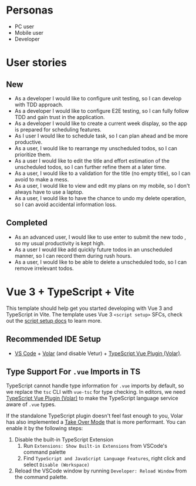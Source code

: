 # Personas

- PC user
- Mobile user
- Developer

# User stories

## New

- As a developer I would like to configure unit testing, so I can develop with TDD approach.
- As a developer I would like to configure E2E testing, so I can fully follow TDD and gain trust in the application.
- As a developer I would like to create a current week display, so the app is prepared for scheduling features.
- As I user I would like to schedule task, so I can plan ahead and be more productive.
- As a user, I would like to rearrange my unscheduled todos, so I can prioritize them.
- As a user I would like to edit the title and effort estimation of the unscheduled todos, so I can further refine them at a later time.
- As a user, I would like to a validation for the title (no empty title), so I can avoid to make a mess.
- As a user, I would like to view and edit my plans on my mobile, so I don't always have to use a laptop.
- As a user, I would like to have the chance to undo my delete operation, so I can avoid accidental information loss.

## Completed

- As an advanced user, I would like to use enter to submit the new todo
  , so my usual productivity is kept high.
- As a user I would like add quickly future todos in an unscheduled manner, so I can record them during rush hours.
- As a user, I would like to be able to delete a unscheduled todo, so I can remove irrelevant todos.

# Vue 3 + TypeScript + Vite

This template should help get you started developing with Vue 3 and TypeScript in Vite. The template uses Vue 3 `<script setup>` SFCs, check out the [script setup docs](https://v3.vuejs.org/api/sfc-script-setup.html#sfc-script-setup) to learn more.

## Recommended IDE Setup

- [VS Code](https://code.visualstudio.com/) + [Volar](https://marketplace.visualstudio.com/items?itemName=Vue.volar) (and disable Vetur) + [TypeScript Vue Plugin (Volar)](https://marketplace.visualstudio.com/items?itemName=Vue.vscode-typescript-vue-plugin).

## Type Support For `.vue` Imports in TS

TypeScript cannot handle type information for `.vue` imports by default, so we replace the `tsc` CLI with `vue-tsc` for type checking. In editors, we need [TypeScript Vue Plugin (Volar)](https://marketplace.visualstudio.com/items?itemName=Vue.vscode-typescript-vue-plugin) to make the TypeScript language service aware of `.vue` types.

If the standalone TypeScript plugin doesn't feel fast enough to you, Volar has also implemented a [Take Over Mode](https://github.com/johnsoncodehk/volar/discussions/471#discussioncomment-1361669) that is more performant. You can enable it by the following steps:

1. Disable the built-in TypeScript Extension
   1. Run `Extensions: Show Built-in Extensions` from VSCode's command palette
   2. Find `TypeScript and JavaScript Language Features`, right click and select `Disable (Workspace)`
2. Reload the VSCode window by running `Developer: Reload Window` from the command palette.
